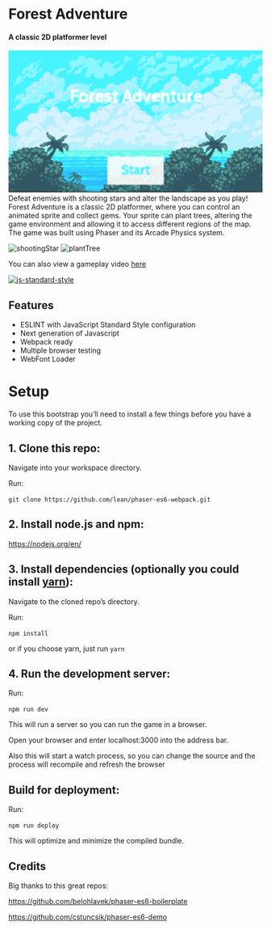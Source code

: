 # Forest Adventure
#### A classic 2D platformer level

![Forest Adventure](/screenshots/titleScreen.png "Title Screen")
Defeat enemies with shooting stars and alter the landscape as you play! Forest Adventure is a classic 2D platformer, where you can control an animated sprite and collect gems. Your sprite can plant trees, altering the game environment and allowing it to access different regions of the map. The game was built using Phaser and its Arcade Physics system.

![shootingStar](/screenshots/shootingStar.gif "Shooting Stars")
![plantTree](/screenshots/plantTree.gif "Planting a Tree")

You can also view a gameplay video [here](https://www.youtube.com/watch?v=XOOIo-aKyUA)

[![js-standard-style](https://cdn.rawgit.com/feross/standard/master/badge.svg)](https://github.com/feross/standard)


## Features
- ESLINT with JavaScript Standard Style configuration
- Next generation of Javascript
- Webpack ready
- Multiple browser testing
- WebFont Loader


# Setup
To use this bootstrap you’ll need to install a few things before you have a working copy of the project.

## 1. Clone this repo:

Navigate into your workspace directory.

Run:

```git clone https://github.com/lean/phaser-es6-webpack.git```

## 2. Install node.js and npm:

https://nodejs.org/en/


## 3. Install dependencies (optionally you could install [yarn](https://yarnpkg.com/)):

Navigate to the cloned repo’s directory.

Run:

```npm install```

or if you choose yarn, just run ```yarn```

## 4. Run the development server:

Run:

```npm run dev```

This will run a server so you can run the game in a browser.

Open your browser and enter localhost:3000 into the address bar.

Also this will start a watch process, so you can change the source and the process will recompile and refresh the browser


## Build for deployment:

Run:

```npm run deploy```

This will optimize and minimize the compiled bundle.

## Credits
Big thanks to this great repos:

https://github.com/belohlavek/phaser-es6-boilerplate

https://github.com/cstuncsik/phaser-es6-demo
